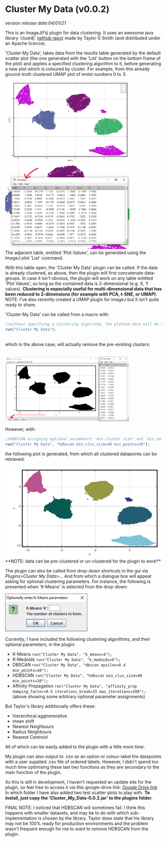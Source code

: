 # Cluster My Data (v0.0.2)
*version release date:04/01/21*

This is an ImageJ/Fiji plugin for data clustering. It uses an awesome java library 'clust4j' [(github repo)](https://github.com/tgsmith61591/clust4j) made by Taylor G Smith (and distributed under an Apache licence).

'Cluster My Data', takes data from the results table generated by the default scatter plot (the one generated with the 'List' button on the bottom frame of the plot) and applies a specified clustering algorithm to it, before generating a new plot which is coloured by cluster.
For example, from this already ground-truth clustered UMAP plot of mnist numbers 0 to 3:

<img src="src/main/resources/pics/mnist0-3_UMAP_coloured_by_ground-truth.png" width="400" />
<img src="src/main/resources/pics/UMAP_table_from_plot_List.png" width="400" /><br />The adjacent table, entitled 'Plot Values', can be generated using the ImageJ plot 'List' command.

With this table open, the 'Cluster My Data' plugin can be called. If the data is already clustered, as above, then the plugin will first concatenate data-groups. In case it isn't obvious, the plugin will work on any table entitled 'Plot Values', so long as the contained data is 2-dimensional (e.g. X, Y values). **Clustering is especially useful for multi-dimensional data that has been reduced to 2-dimensions (for example with PCA, t-SNE, or UMAP)**. NOTE: I've also recently created a UMAP plugin for imageJ but it isn't quite ready to share.

'Cluster My Data' can be called from a macro with:

```javascript
//without specifying a clustering algorithm, the plotted data will be un-clustered
run("Cluster My Data");
```
<br />which in the above case, will actually remove the pre-existing clusters:

<br /><img src="src/main/resources/pics/Cluster_My_Data_un-coloured_with_generated_table.png" width="400" />

However, with:

```javascript
//HDBSCAN assigning optional parameters 'min cluster size' and 'min points'
run("Cluster My Data", "hdbscan min_clus_size=40 min_points=20");
```

the following plot is generated, from which all clustered datapoints can be retrieved:

<img src="src/main/resources/pics/Plot coloured by HDBSCAN (min cluster size=40, min points=20).png" width="600" />
<br />**NOTE: data can be pre-clustered or un-clustered for the plugin to work**

The plugin can also be called from drop-down shortcuts in the gui via *Plugins>Cluster My Data>...*
And from which a dialogue box will appear asking for optional clustering parameters. For instance, the following is presented when 'K-Means' is selected from the drop-down:

<img src="src/main/resources/pics/K-Means_Dialogue-box.png" width="264" />

Currently, I have included the following clustering algorithms, and their optional parameters, in the plugin:
* K-Means ``run("Cluster My Data", "k_means=4"); ``
* K-Medoids ``run("Cluster My Data", "k_medoids=4"); ``
* DBSCAN ``run("Cluster My Data", "dbscan epsilon=0.4 min_points=10"); ``
* HDBSCAN ``run("Cluster My Data", "hdbscan min_clus_size=40 min_points=20"); ``
* Affinity Propagation ``run("Cluster My Data", "affinity_prop damping_factor=0.5 iterations_break=15 max_iterations=200"); ``<br />(above showing some arbitrary optional parameter assignments)

But Taylor's library additionally offers these:
* hierarchical agglomerative
* mean shift
* Nearest Neighbours
* Radius Neighbours
* Nearest Centroid

All of which can be easily added to the plugin with a little more time.

My plugin can also output to .csv as an option or colour-label the datapoints with a user supplied .csv file of ordered labels. However, I didn't spend too much time optimising these last two functions as they are secondary to the main function of the plugin.

As this is still in development, I haven't requested an update site for the plugin, so feel free to access it via this google-drive link:
[Google Drive link](https://drive.google.com/drive/folders/1iK5MMH9gyhd0R-cIeFQQne0bjKhQMYvO?usp=sharing)
<br />In which folder I have also added two test scatter plots to play with.
**To install, just copy the 'Cluster_My_Data-0.0.2.jar' to the plugins folder.**

FINAL NOTE: I noticed that HDBSCAN will sometimes fail. I think this happens with smaller datasets, and may be to do with which sub-implementation is chosen by the library. Taylor does state that his library may not be 100% ready for production environments and the problem wasn't frequent enough for me to want to remove HDBSCAN from the plugin.